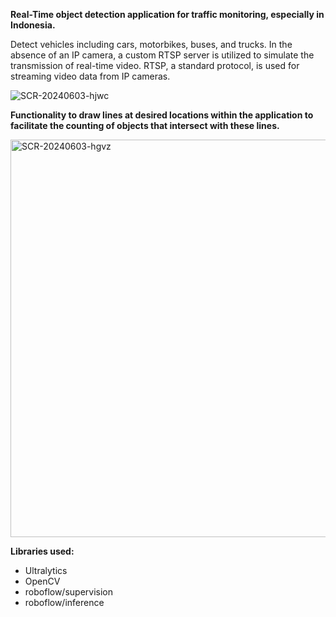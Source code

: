 ****Real-Time object detection application for traffic monitoring, especially in Indonesia.****

Detect vehicles including cars, motorbikes, buses, and trucks. In the absence of an IP camera, a custom RTSP server is utilized to simulate the transmission of real-time video. RTSP, a standard protocol, is used for streaming video data from IP cameras.

![SCR-20240603-hjwc](https://github.com/ikhsanurasidb/Real-Time-Traffic-Monitoring-YOLOv8/assets/151383202/d07820ee-d104-464e-979b-83a8987da161)


**Functionality to draw lines at desired locations within the application to facilitate the counting of objects that intersect with these lines.**

<img width="636" alt="SCR-20240603-hgvz" src="https://github.com/ikhsanurasidb/Real-Time-Traffic-Monitoring-YOLOv8/assets/151383202/2efdb738-fcb3-454b-b5ab-f3c4ab2c4d0b">


**Libraries used:**
- Ultralytics
- OpenCV
- roboflow/supervision
- roboflow/inference
